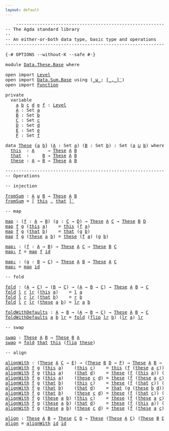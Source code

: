 ```yaml
---
layout: default
---
```


<pre class="Agda">
    <a id="1" class="Comment">------------------------------------------------------------------------</a>
<a id="74" class="Comment">-- The Agda standard library</a>
<a id="103" class="Comment">--</a>
<a id="106" class="Comment">-- An either-or-both data type, basic type and operations</a>
<a id="164" class="Comment">------------------------------------------------------------------------</a>

<a id="238" class="Symbol">{-#</a> <a id="242" class="Keyword">OPTIONS</a> <a id="250" class="Pragma">--without-K</a> <a id="262" class="Pragma">--safe</a> <a id="269" class="Symbol">#-}</a>

<a id="274" class="Keyword">module</a> <a id="281" href="Data.These.Base.html" class="Module">Data.These.Base</a> <a id="297" class="Keyword">where</a>

<a id="304" class="Keyword">open</a> <a id="309" class="Keyword">import</a> <a id="316" href="Level.html" class="Module">Level</a>
<a id="322" class="Keyword">open</a> <a id="327" class="Keyword">import</a> <a id="334" href="Data.Sum.Base.html" class="Module">Data.Sum.Base</a> <a id="348" class="Keyword">using</a> <a id="354" class="Symbol">(</a><a id="355" href="Data.Sum.Base.html#612" class="Datatype Operator">_⊎_</a><a id="358" class="Symbol">;</a> <a id="360" href="Data.Sum.Base.html#967" class="Function Operator">[_,_]′</a><a id="366" class="Symbol">)</a>
<a id="368" class="Keyword">open</a> <a id="373" class="Keyword">import</a> <a id="380" href="Function.html" class="Module">Function</a>

<a id="390" class="Keyword">private</a>
  <a id="400" class="Keyword">variable</a>
    <a id="413" href="Data.These.Base.html#413" class="Generalizable">a</a> <a id="415" href="Data.These.Base.html#415" class="Generalizable">b</a> <a id="417" href="Data.These.Base.html#417" class="Generalizable">c</a> <a id="419" href="Data.These.Base.html#419" class="Generalizable">d</a> <a id="421" href="Data.These.Base.html#421" class="Generalizable">e</a> <a id="423" href="Data.These.Base.html#423" class="Generalizable">f</a> <a id="425" class="Symbol">:</a> <a id="427" href="Agda.Primitive.html#423" class="Postulate">Level</a>
    <a id="437" href="Data.These.Base.html#437" class="Generalizable">A</a> <a id="439" class="Symbol">:</a> <a id="441" class="PrimitiveType">Set</a> <a id="445" href="Data.These.Base.html#413" class="Generalizable">a</a>
    <a id="451" href="Data.These.Base.html#451" class="Generalizable">B</a> <a id="453" class="Symbol">:</a> <a id="455" class="PrimitiveType">Set</a> <a id="459" href="Data.These.Base.html#415" class="Generalizable">b</a>
    <a id="465" href="Data.These.Base.html#465" class="Generalizable">C</a> <a id="467" class="Symbol">:</a> <a id="469" class="PrimitiveType">Set</a> <a id="473" href="Data.These.Base.html#417" class="Generalizable">c</a>
    <a id="479" href="Data.These.Base.html#479" class="Generalizable">D</a> <a id="481" class="Symbol">:</a> <a id="483" class="PrimitiveType">Set</a> <a id="487" href="Data.These.Base.html#419" class="Generalizable">d</a>
    <a id="493" href="Data.These.Base.html#493" class="Generalizable">E</a> <a id="495" class="Symbol">:</a> <a id="497" class="PrimitiveType">Set</a> <a id="501" href="Data.These.Base.html#421" class="Generalizable">e</a>
    <a id="507" href="Data.These.Base.html#507" class="Generalizable">F</a> <a id="509" class="Symbol">:</a> <a id="511" class="PrimitiveType">Set</a> <a id="515" href="Data.These.Base.html#423" class="Generalizable">f</a>

<a id="518" class="Keyword">data</a> <a id="These"></a><a id="523" href="Data.These.Base.html#523" class="Datatype">These</a> <a id="529" class="Symbol">{</a><a id="530" href="Data.These.Base.html#530" class="Bound">a</a> <a id="532" href="Data.These.Base.html#532" class="Bound">b</a><a id="533" class="Symbol">}</a> <a id="535" class="Symbol">(</a><a id="536" href="Data.These.Base.html#536" class="Bound">A</a> <a id="538" class="Symbol">:</a> <a id="540" class="PrimitiveType">Set</a> <a id="544" href="Data.These.Base.html#530" class="Bound">a</a><a id="545" class="Symbol">)</a> <a id="547" class="Symbol">(</a><a id="548" href="Data.These.Base.html#548" class="Bound">B</a> <a id="550" class="Symbol">:</a> <a id="552" class="PrimitiveType">Set</a> <a id="556" href="Data.These.Base.html#532" class="Bound">b</a><a id="557" class="Symbol">)</a> <a id="559" class="Symbol">:</a> <a id="561" class="PrimitiveType">Set</a> <a id="565" class="Symbol">(</a><a id="566" href="Data.These.Base.html#530" class="Bound">a</a> <a id="568" href="Agda.Primitive.html#636" class="Primitive Operator">⊔</a> <a id="570" href="Data.These.Base.html#532" class="Bound">b</a><a id="571" class="Symbol">)</a> <a id="573" class="Keyword">where</a>
  <a id="These.this"></a><a id="581" href="Data.These.Base.html#581" class="InductiveConstructor">this</a>  <a id="587" class="Symbol">:</a> <a id="589" href="Data.These.Base.html#536" class="Bound">A</a>     <a id="595" class="Symbol">→</a> <a id="597" href="Data.These.Base.html#523" class="Datatype">These</a> <a id="603" href="Data.These.Base.html#536" class="Bound">A</a> <a id="605" href="Data.These.Base.html#548" class="Bound">B</a>
  <a id="These.that"></a><a id="609" href="Data.These.Base.html#609" class="InductiveConstructor">that</a>  <a id="615" class="Symbol">:</a>     <a id="621" href="Data.These.Base.html#548" class="Bound">B</a> <a id="623" class="Symbol">→</a> <a id="625" href="Data.These.Base.html#523" class="Datatype">These</a> <a id="631" href="Data.These.Base.html#536" class="Bound">A</a> <a id="633" href="Data.These.Base.html#548" class="Bound">B</a>
  <a id="These.these"></a><a id="637" href="Data.These.Base.html#637" class="InductiveConstructor">these</a> <a id="643" class="Symbol">:</a> <a id="645" href="Data.These.Base.html#536" class="Bound">A</a> <a id="647" class="Symbol">→</a> <a id="649" href="Data.These.Base.html#548" class="Bound">B</a> <a id="651" class="Symbol">→</a> <a id="653" href="Data.These.Base.html#523" class="Datatype">These</a> <a id="659" href="Data.These.Base.html#536" class="Bound">A</a> <a id="661" href="Data.These.Base.html#548" class="Bound">B</a>

<a id="664" class="Comment">------------------------------------------------------------------------</a>
<a id="737" class="Comment">-- Operations</a>

<a id="752" class="Comment">-- injection</a>

<a id="fromSum"></a><a id="766" href="Data.These.Base.html#766" class="Function">fromSum</a> <a id="774" class="Symbol">:</a> <a id="776" href="Data.These.Base.html#437" class="Generalizable">A</a> <a id="778" href="Data.Sum.Base.html#612" class="Datatype Operator">⊎</a> <a id="780" href="Data.These.Base.html#451" class="Generalizable">B</a> <a id="782" class="Symbol">→</a> <a id="784" href="Data.These.Base.html#523" class="Datatype">These</a> <a id="790" href="Data.These.Base.html#437" class="Generalizable">A</a> <a id="792" href="Data.These.Base.html#451" class="Generalizable">B</a>
<a id="794" href="Data.These.Base.html#766" class="Function">fromSum</a> <a id="802" class="Symbol">=</a> <a id="804" href="Data.Sum.Base.html#967" class="Function Operator">[</a> <a id="806" href="Data.These.Base.html#581" class="InductiveConstructor">this</a> <a id="811" href="Data.Sum.Base.html#967" class="Function Operator">,</a> <a id="813" href="Data.These.Base.html#609" class="InductiveConstructor">that</a> <a id="818" href="Data.Sum.Base.html#967" class="Function Operator">]′</a>

<a id="822" class="Comment">-- map</a>

<a id="map"></a><a id="830" href="Data.These.Base.html#830" class="Function">map</a> <a id="834" class="Symbol">:</a> <a id="836" class="Symbol">(</a><a id="837" href="Data.These.Base.html#837" class="Bound">f</a> <a id="839" class="Symbol">:</a> <a id="841" href="Data.These.Base.html#437" class="Generalizable">A</a> <a id="843" class="Symbol">→</a> <a id="845" href="Data.These.Base.html#451" class="Generalizable">B</a><a id="846" class="Symbol">)</a> <a id="848" class="Symbol">(</a><a id="849" href="Data.These.Base.html#849" class="Bound">g</a> <a id="851" class="Symbol">:</a> <a id="853" href="Data.These.Base.html#465" class="Generalizable">C</a> <a id="855" class="Symbol">→</a> <a id="857" href="Data.These.Base.html#479" class="Generalizable">D</a><a id="858" class="Symbol">)</a> <a id="860" class="Symbol">→</a> <a id="862" href="Data.These.Base.html#523" class="Datatype">These</a> <a id="868" href="Data.These.Base.html#437" class="Generalizable">A</a> <a id="870" href="Data.These.Base.html#465" class="Generalizable">C</a> <a id="872" class="Symbol">→</a> <a id="874" href="Data.These.Base.html#523" class="Datatype">These</a> <a id="880" href="Data.These.Base.html#451" class="Generalizable">B</a> <a id="882" href="Data.These.Base.html#479" class="Generalizable">D</a>
<a id="884" href="Data.These.Base.html#830" class="Function">map</a> <a id="888" href="Data.These.Base.html#888" class="Bound">f</a> <a id="890" href="Data.These.Base.html#890" class="Bound">g</a> <a id="892" class="Symbol">(</a><a id="893" href="Data.These.Base.html#581" class="InductiveConstructor">this</a> <a id="898" href="Data.These.Base.html#898" class="Bound">a</a><a id="899" class="Symbol">)</a>    <a id="904" class="Symbol">=</a> <a id="906" href="Data.These.Base.html#581" class="InductiveConstructor">this</a> <a id="911" class="Symbol">(</a><a id="912" href="Data.These.Base.html#888" class="Bound">f</a> <a id="914" href="Data.These.Base.html#898" class="Bound">a</a><a id="915" class="Symbol">)</a>
<a id="917" href="Data.These.Base.html#830" class="Function">map</a> <a id="921" href="Data.These.Base.html#921" class="Bound">f</a> <a id="923" href="Data.These.Base.html#923" class="Bound">g</a> <a id="925" class="Symbol">(</a><a id="926" href="Data.These.Base.html#609" class="InductiveConstructor">that</a> <a id="931" href="Data.These.Base.html#931" class="Bound">b</a><a id="932" class="Symbol">)</a>    <a id="937" class="Symbol">=</a> <a id="939" href="Data.These.Base.html#609" class="InductiveConstructor">that</a> <a id="944" class="Symbol">(</a><a id="945" href="Data.These.Base.html#923" class="Bound">g</a> <a id="947" href="Data.These.Base.html#931" class="Bound">b</a><a id="948" class="Symbol">)</a>
<a id="950" href="Data.These.Base.html#830" class="Function">map</a> <a id="954" href="Data.These.Base.html#954" class="Bound">f</a> <a id="956" href="Data.These.Base.html#956" class="Bound">g</a> <a id="958" class="Symbol">(</a><a id="959" href="Data.These.Base.html#637" class="InductiveConstructor">these</a> <a id="965" href="Data.These.Base.html#965" class="Bound">a</a> <a id="967" href="Data.These.Base.html#967" class="Bound">b</a><a id="968" class="Symbol">)</a> <a id="970" class="Symbol">=</a> <a id="972" href="Data.These.Base.html#637" class="InductiveConstructor">these</a> <a id="978" class="Symbol">(</a><a id="979" href="Data.These.Base.html#954" class="Bound">f</a> <a id="981" href="Data.These.Base.html#965" class="Bound">a</a><a id="982" class="Symbol">)</a> <a id="984" class="Symbol">(</a><a id="985" href="Data.These.Base.html#956" class="Bound">g</a> <a id="987" href="Data.These.Base.html#967" class="Bound">b</a><a id="988" class="Symbol">)</a>

<a id="map₁"></a><a id="991" href="Data.These.Base.html#991" class="Function">map₁</a> <a id="996" class="Symbol">:</a> <a id="998" class="Symbol">(</a><a id="999" href="Data.These.Base.html#999" class="Bound">f</a> <a id="1001" class="Symbol">:</a> <a id="1003" href="Data.These.Base.html#437" class="Generalizable">A</a> <a id="1005" class="Symbol">→</a> <a id="1007" href="Data.These.Base.html#451" class="Generalizable">B</a><a id="1008" class="Symbol">)</a> <a id="1010" class="Symbol">→</a> <a id="1012" href="Data.These.Base.html#523" class="Datatype">These</a> <a id="1018" href="Data.These.Base.html#437" class="Generalizable">A</a> <a id="1020" href="Data.These.Base.html#465" class="Generalizable">C</a> <a id="1022" class="Symbol">→</a> <a id="1024" href="Data.These.Base.html#523" class="Datatype">These</a> <a id="1030" href="Data.These.Base.html#451" class="Generalizable">B</a> <a id="1032" href="Data.These.Base.html#465" class="Generalizable">C</a>
<a id="1034" href="Data.These.Base.html#991" class="Function">map₁</a> <a id="1039" href="Data.These.Base.html#1039" class="Bound">f</a> <a id="1041" class="Symbol">=</a> <a id="1043" href="Data.These.Base.html#830" class="Function">map</a> <a id="1047" href="Data.These.Base.html#1039" class="Bound">f</a> <a id="1049" href="Function.html#708" class="Function">id</a>

<a id="map₂"></a><a id="1053" href="Data.These.Base.html#1053" class="Function">map₂</a> <a id="1058" class="Symbol">:</a> <a id="1060" class="Symbol">(</a><a id="1061" href="Data.These.Base.html#1061" class="Bound">g</a> <a id="1063" class="Symbol">:</a> <a id="1065" href="Data.These.Base.html#451" class="Generalizable">B</a> <a id="1067" class="Symbol">→</a> <a id="1069" href="Data.These.Base.html#465" class="Generalizable">C</a><a id="1070" class="Symbol">)</a> <a id="1072" class="Symbol">→</a> <a id="1074" href="Data.These.Base.html#523" class="Datatype">These</a> <a id="1080" href="Data.These.Base.html#437" class="Generalizable">A</a> <a id="1082" href="Data.These.Base.html#451" class="Generalizable">B</a> <a id="1084" class="Symbol">→</a> <a id="1086" href="Data.These.Base.html#523" class="Datatype">These</a> <a id="1092" href="Data.These.Base.html#437" class="Generalizable">A</a> <a id="1094" href="Data.These.Base.html#465" class="Generalizable">C</a>
<a id="1096" href="Data.These.Base.html#1053" class="Function">map₂</a> <a id="1101" class="Symbol">=</a> <a id="1103" href="Data.These.Base.html#830" class="Function">map</a> <a id="1107" href="Function.html#708" class="Function">id</a>

<a id="1111" class="Comment">-- fold</a>

<a id="fold"></a><a id="1120" href="Data.These.Base.html#1120" class="Function">fold</a> <a id="1125" class="Symbol">:</a> <a id="1127" class="Symbol">(</a><a id="1128" href="Data.These.Base.html#437" class="Generalizable">A</a> <a id="1130" class="Symbol">→</a> <a id="1132" href="Data.These.Base.html#465" class="Generalizable">C</a><a id="1133" class="Symbol">)</a> <a id="1135" class="Symbol">→</a> <a id="1137" class="Symbol">(</a><a id="1138" href="Data.These.Base.html#451" class="Generalizable">B</a> <a id="1140" class="Symbol">→</a> <a id="1142" href="Data.These.Base.html#465" class="Generalizable">C</a><a id="1143" class="Symbol">)</a> <a id="1145" class="Symbol">→</a> <a id="1147" class="Symbol">(</a><a id="1148" href="Data.These.Base.html#437" class="Generalizable">A</a> <a id="1150" class="Symbol">→</a> <a id="1152" href="Data.These.Base.html#451" class="Generalizable">B</a> <a id="1154" class="Symbol">→</a> <a id="1156" href="Data.These.Base.html#465" class="Generalizable">C</a><a id="1157" class="Symbol">)</a> <a id="1159" class="Symbol">→</a> <a id="1161" href="Data.These.Base.html#523" class="Datatype">These</a> <a id="1167" href="Data.These.Base.html#437" class="Generalizable">A</a> <a id="1169" href="Data.These.Base.html#451" class="Generalizable">B</a> <a id="1171" class="Symbol">→</a> <a id="1173" href="Data.These.Base.html#465" class="Generalizable">C</a>
<a id="1175" href="Data.These.Base.html#1120" class="Function">fold</a> <a id="1180" href="Data.These.Base.html#1180" class="Bound">l</a> <a id="1182" href="Data.These.Base.html#1182" class="Bound">r</a> <a id="1184" href="Data.These.Base.html#1184" class="Bound">lr</a> <a id="1187" class="Symbol">(</a><a id="1188" href="Data.These.Base.html#581" class="InductiveConstructor">this</a> <a id="1193" href="Data.These.Base.html#1193" class="Bound">a</a><a id="1194" class="Symbol">)</a>    <a id="1199" class="Symbol">=</a> <a id="1201" href="Data.These.Base.html#1180" class="Bound">l</a> <a id="1203" href="Data.These.Base.html#1193" class="Bound">a</a>
<a id="1205" href="Data.These.Base.html#1120" class="Function">fold</a> <a id="1210" href="Data.These.Base.html#1210" class="Bound">l</a> <a id="1212" href="Data.These.Base.html#1212" class="Bound">r</a> <a id="1214" href="Data.These.Base.html#1214" class="Bound">lr</a> <a id="1217" class="Symbol">(</a><a id="1218" href="Data.These.Base.html#609" class="InductiveConstructor">that</a> <a id="1223" href="Data.These.Base.html#1223" class="Bound">b</a><a id="1224" class="Symbol">)</a>    <a id="1229" class="Symbol">=</a> <a id="1231" href="Data.These.Base.html#1212" class="Bound">r</a> <a id="1233" href="Data.These.Base.html#1223" class="Bound">b</a>
<a id="1235" href="Data.These.Base.html#1120" class="Function">fold</a> <a id="1240" href="Data.These.Base.html#1240" class="Bound">l</a> <a id="1242" href="Data.These.Base.html#1242" class="Bound">r</a> <a id="1244" href="Data.These.Base.html#1244" class="Bound">lr</a> <a id="1247" class="Symbol">(</a><a id="1248" href="Data.These.Base.html#637" class="InductiveConstructor">these</a> <a id="1254" href="Data.These.Base.html#1254" class="Bound">a</a> <a id="1256" href="Data.These.Base.html#1256" class="Bound">b</a><a id="1257" class="Symbol">)</a> <a id="1259" class="Symbol">=</a> <a id="1261" href="Data.These.Base.html#1244" class="Bound">lr</a> <a id="1264" href="Data.These.Base.html#1254" class="Bound">a</a> <a id="1266" href="Data.These.Base.html#1256" class="Bound">b</a>

<a id="foldWithDefaults"></a><a id="1269" href="Data.These.Base.html#1269" class="Function">foldWithDefaults</a> <a id="1286" class="Symbol">:</a> <a id="1288" href="Data.These.Base.html#437" class="Generalizable">A</a> <a id="1290" class="Symbol">→</a> <a id="1292" href="Data.These.Base.html#451" class="Generalizable">B</a> <a id="1294" class="Symbol">→</a> <a id="1296" class="Symbol">(</a><a id="1297" href="Data.These.Base.html#437" class="Generalizable">A</a> <a id="1299" class="Symbol">→</a> <a id="1301" href="Data.These.Base.html#451" class="Generalizable">B</a> <a id="1303" class="Symbol">→</a> <a id="1305" href="Data.These.Base.html#465" class="Generalizable">C</a><a id="1306" class="Symbol">)</a> <a id="1308" class="Symbol">→</a> <a id="1310" href="Data.These.Base.html#523" class="Datatype">These</a> <a id="1316" href="Data.These.Base.html#437" class="Generalizable">A</a> <a id="1318" href="Data.These.Base.html#451" class="Generalizable">B</a> <a id="1320" class="Symbol">→</a> <a id="1322" href="Data.These.Base.html#465" class="Generalizable">C</a>
<a id="1324" href="Data.These.Base.html#1269" class="Function">foldWithDefaults</a> <a id="1341" href="Data.These.Base.html#1341" class="Bound">a</a> <a id="1343" href="Data.These.Base.html#1343" class="Bound">b</a> <a id="1345" href="Data.These.Base.html#1345" class="Bound">lr</a> <a id="1348" class="Symbol">=</a> <a id="1350" href="Data.These.Base.html#1120" class="Function">fold</a> <a id="1355" class="Symbol">(</a><a id="1356" href="Function.html#1300" class="Function">flip</a> <a id="1361" href="Data.These.Base.html#1345" class="Bound">lr</a> <a id="1364" href="Data.These.Base.html#1343" class="Bound">b</a><a id="1365" class="Symbol">)</a> <a id="1367" class="Symbol">(</a><a id="1368" href="Data.These.Base.html#1345" class="Bound">lr</a> <a id="1371" href="Data.These.Base.html#1341" class="Bound">a</a><a id="1372" class="Symbol">)</a> <a id="1374" href="Data.These.Base.html#1345" class="Bound">lr</a>

<a id="1378" class="Comment">-- swap</a>

<a id="swap"></a><a id="1387" href="Data.These.Base.html#1387" class="Function">swap</a> <a id="1392" class="Symbol">:</a> <a id="1394" href="Data.These.Base.html#523" class="Datatype">These</a> <a id="1400" href="Data.These.Base.html#437" class="Generalizable">A</a> <a id="1402" href="Data.These.Base.html#451" class="Generalizable">B</a> <a id="1404" class="Symbol">→</a> <a id="1406" href="Data.These.Base.html#523" class="Datatype">These</a> <a id="1412" href="Data.These.Base.html#451" class="Generalizable">B</a> <a id="1414" href="Data.These.Base.html#437" class="Generalizable">A</a>
<a id="1416" href="Data.These.Base.html#1387" class="Function">swap</a> <a id="1421" class="Symbol">=</a> <a id="1423" href="Data.These.Base.html#1120" class="Function">fold</a> <a id="1428" href="Data.These.Base.html#609" class="InductiveConstructor">that</a> <a id="1433" href="Data.These.Base.html#581" class="InductiveConstructor">this</a> <a id="1438" class="Symbol">(</a><a id="1439" href="Function.html#1300" class="Function">flip</a> <a id="1444" href="Data.These.Base.html#637" class="InductiveConstructor">these</a><a id="1449" class="Symbol">)</a>

<a id="1452" class="Comment">-- align</a>

<a id="alignWith"></a><a id="1462" href="Data.These.Base.html#1462" class="Function">alignWith</a> <a id="1472" class="Symbol">:</a> <a id="1474" class="Symbol">(</a><a id="1475" href="Data.These.Base.html#523" class="Datatype">These</a> <a id="1481" href="Data.These.Base.html#437" class="Generalizable">A</a> <a id="1483" href="Data.These.Base.html#465" class="Generalizable">C</a> <a id="1485" class="Symbol">→</a> <a id="1487" href="Data.These.Base.html#493" class="Generalizable">E</a><a id="1488" class="Symbol">)</a> <a id="1490" class="Symbol">→</a> <a id="1492" class="Symbol">(</a><a id="1493" href="Data.These.Base.html#523" class="Datatype">These</a> <a id="1499" href="Data.These.Base.html#451" class="Generalizable">B</a> <a id="1501" href="Data.These.Base.html#479" class="Generalizable">D</a> <a id="1503" class="Symbol">→</a> <a id="1505" href="Data.These.Base.html#507" class="Generalizable">F</a><a id="1506" class="Symbol">)</a> <a id="1508" class="Symbol">→</a> <a id="1510" href="Data.These.Base.html#523" class="Datatype">These</a> <a id="1516" href="Data.These.Base.html#437" class="Generalizable">A</a> <a id="1518" href="Data.These.Base.html#451" class="Generalizable">B</a> <a id="1520" class="Symbol">→</a> <a id="1522" href="Data.These.Base.html#523" class="Datatype">These</a> <a id="1528" href="Data.These.Base.html#465" class="Generalizable">C</a> <a id="1530" href="Data.These.Base.html#479" class="Generalizable">D</a> <a id="1532" class="Symbol">→</a> <a id="1534" href="Data.These.Base.html#523" class="Datatype">These</a> <a id="1540" href="Data.These.Base.html#493" class="Generalizable">E</a> <a id="1542" href="Data.These.Base.html#507" class="Generalizable">F</a>
<a id="1544" href="Data.These.Base.html#1462" class="Function">alignWith</a> <a id="1554" href="Data.These.Base.html#1554" class="Bound">f</a> <a id="1556" href="Data.These.Base.html#1556" class="Bound">g</a> <a id="1558" class="Symbol">(</a><a id="1559" href="Data.These.Base.html#581" class="InductiveConstructor">this</a> <a id="1564" href="Data.These.Base.html#1564" class="Bound">a</a><a id="1565" class="Symbol">)</a>    <a id="1570" class="Symbol">(</a><a id="1571" href="Data.These.Base.html#581" class="InductiveConstructor">this</a> <a id="1576" href="Data.These.Base.html#1576" class="Bound">c</a><a id="1577" class="Symbol">)</a>    <a id="1582" class="Symbol">=</a> <a id="1584" href="Data.These.Base.html#581" class="InductiveConstructor">this</a> <a id="1589" class="Symbol">(</a><a id="1590" href="Data.These.Base.html#1554" class="Bound">f</a> <a id="1592" class="Symbol">(</a><a id="1593" href="Data.These.Base.html#637" class="InductiveConstructor">these</a> <a id="1599" href="Data.These.Base.html#1564" class="Bound">a</a> <a id="1601" href="Data.These.Base.html#1576" class="Bound">c</a><a id="1602" class="Symbol">))</a>
<a id="1605" href="Data.These.Base.html#1462" class="Function">alignWith</a> <a id="1615" href="Data.These.Base.html#1615" class="Bound">f</a> <a id="1617" href="Data.These.Base.html#1617" class="Bound">g</a> <a id="1619" class="Symbol">(</a><a id="1620" href="Data.These.Base.html#581" class="InductiveConstructor">this</a> <a id="1625" href="Data.These.Base.html#1625" class="Bound">a</a><a id="1626" class="Symbol">)</a>    <a id="1631" class="Symbol">(</a><a id="1632" href="Data.These.Base.html#609" class="InductiveConstructor">that</a> <a id="1637" href="Data.These.Base.html#1637" class="Bound">d</a><a id="1638" class="Symbol">)</a>    <a id="1643" class="Symbol">=</a> <a id="1645" href="Data.These.Base.html#637" class="InductiveConstructor">these</a> <a id="1651" class="Symbol">(</a><a id="1652" href="Data.These.Base.html#1615" class="Bound">f</a> <a id="1654" class="Symbol">(</a><a id="1655" href="Data.These.Base.html#581" class="InductiveConstructor">this</a> <a id="1660" href="Data.These.Base.html#1625" class="Bound">a</a><a id="1661" class="Symbol">))</a> <a id="1664" class="Symbol">(</a><a id="1665" href="Data.These.Base.html#1617" class="Bound">g</a> <a id="1667" class="Symbol">(</a><a id="1668" href="Data.These.Base.html#609" class="InductiveConstructor">that</a> <a id="1673" href="Data.These.Base.html#1637" class="Bound">d</a><a id="1674" class="Symbol">))</a>
<a id="1677" href="Data.These.Base.html#1462" class="Function">alignWith</a> <a id="1687" href="Data.These.Base.html#1687" class="Bound">f</a> <a id="1689" href="Data.These.Base.html#1689" class="Bound">g</a> <a id="1691" class="Symbol">(</a><a id="1692" href="Data.These.Base.html#581" class="InductiveConstructor">this</a> <a id="1697" href="Data.These.Base.html#1697" class="Bound">a</a><a id="1698" class="Symbol">)</a>    <a id="1703" class="Symbol">(</a><a id="1704" href="Data.These.Base.html#637" class="InductiveConstructor">these</a> <a id="1710" href="Data.These.Base.html#1710" class="Bound">c</a> <a id="1712" href="Data.These.Base.html#1712" class="Bound">d</a><a id="1713" class="Symbol">)</a> <a id="1715" class="Symbol">=</a> <a id="1717" href="Data.These.Base.html#637" class="InductiveConstructor">these</a> <a id="1723" class="Symbol">(</a><a id="1724" href="Data.These.Base.html#1687" class="Bound">f</a> <a id="1726" class="Symbol">(</a><a id="1727" href="Data.These.Base.html#637" class="InductiveConstructor">these</a> <a id="1733" href="Data.These.Base.html#1697" class="Bound">a</a> <a id="1735" href="Data.These.Base.html#1710" class="Bound">c</a><a id="1736" class="Symbol">))</a> <a id="1739" class="Symbol">(</a><a id="1740" href="Data.These.Base.html#1689" class="Bound">g</a> <a id="1742" class="Symbol">(</a><a id="1743" href="Data.These.Base.html#609" class="InductiveConstructor">that</a> <a id="1748" href="Data.These.Base.html#1712" class="Bound">d</a><a id="1749" class="Symbol">))</a>
<a id="1752" href="Data.These.Base.html#1462" class="Function">alignWith</a> <a id="1762" href="Data.These.Base.html#1762" class="Bound">f</a> <a id="1764" href="Data.These.Base.html#1764" class="Bound">g</a> <a id="1766" class="Symbol">(</a><a id="1767" href="Data.These.Base.html#609" class="InductiveConstructor">that</a> <a id="1772" href="Data.These.Base.html#1772" class="Bound">b</a><a id="1773" class="Symbol">)</a>    <a id="1778" class="Symbol">(</a><a id="1779" href="Data.These.Base.html#581" class="InductiveConstructor">this</a> <a id="1784" href="Data.These.Base.html#1784" class="Bound">c</a><a id="1785" class="Symbol">)</a>    <a id="1790" class="Symbol">=</a> <a id="1792" href="Data.These.Base.html#637" class="InductiveConstructor">these</a> <a id="1798" class="Symbol">(</a><a id="1799" href="Data.These.Base.html#1762" class="Bound">f</a> <a id="1801" class="Symbol">(</a><a id="1802" href="Data.These.Base.html#609" class="InductiveConstructor">that</a> <a id="1807" href="Data.These.Base.html#1784" class="Bound">c</a><a id="1808" class="Symbol">))</a> <a id="1811" class="Symbol">(</a><a id="1812" href="Data.These.Base.html#1764" class="Bound">g</a> <a id="1814" class="Symbol">(</a><a id="1815" href="Data.These.Base.html#581" class="InductiveConstructor">this</a> <a id="1820" href="Data.These.Base.html#1772" class="Bound">b</a><a id="1821" class="Symbol">))</a>
<a id="1824" href="Data.These.Base.html#1462" class="Function">alignWith</a> <a id="1834" href="Data.These.Base.html#1834" class="Bound">f</a> <a id="1836" href="Data.These.Base.html#1836" class="Bound">g</a> <a id="1838" class="Symbol">(</a><a id="1839" href="Data.These.Base.html#609" class="InductiveConstructor">that</a> <a id="1844" href="Data.These.Base.html#1844" class="Bound">b</a><a id="1845" class="Symbol">)</a>    <a id="1850" class="Symbol">(</a><a id="1851" href="Data.These.Base.html#609" class="InductiveConstructor">that</a> <a id="1856" href="Data.These.Base.html#1856" class="Bound">d</a><a id="1857" class="Symbol">)</a>    <a id="1862" class="Symbol">=</a> <a id="1864" href="Data.These.Base.html#609" class="InductiveConstructor">that</a> <a id="1869" class="Symbol">(</a><a id="1870" href="Data.These.Base.html#1836" class="Bound">g</a> <a id="1872" class="Symbol">(</a><a id="1873" href="Data.These.Base.html#637" class="InductiveConstructor">these</a> <a id="1879" href="Data.These.Base.html#1844" class="Bound">b</a> <a id="1881" href="Data.These.Base.html#1856" class="Bound">d</a><a id="1882" class="Symbol">))</a>
<a id="1885" href="Data.These.Base.html#1462" class="Function">alignWith</a> <a id="1895" href="Data.These.Base.html#1895" class="Bound">f</a> <a id="1897" href="Data.These.Base.html#1897" class="Bound">g</a> <a id="1899" class="Symbol">(</a><a id="1900" href="Data.These.Base.html#609" class="InductiveConstructor">that</a> <a id="1905" href="Data.These.Base.html#1905" class="Bound">b</a><a id="1906" class="Symbol">)</a>    <a id="1911" class="Symbol">(</a><a id="1912" href="Data.These.Base.html#637" class="InductiveConstructor">these</a> <a id="1918" href="Data.These.Base.html#1918" class="Bound">c</a> <a id="1920" href="Data.These.Base.html#1920" class="Bound">d</a><a id="1921" class="Symbol">)</a> <a id="1923" class="Symbol">=</a> <a id="1925" href="Data.These.Base.html#637" class="InductiveConstructor">these</a> <a id="1931" class="Symbol">(</a><a id="1932" href="Data.These.Base.html#1895" class="Bound">f</a> <a id="1934" class="Symbol">(</a><a id="1935" href="Data.These.Base.html#609" class="InductiveConstructor">that</a> <a id="1940" href="Data.These.Base.html#1918" class="Bound">c</a><a id="1941" class="Symbol">))</a> <a id="1944" class="Symbol">(</a><a id="1945" href="Data.These.Base.html#1897" class="Bound">g</a> <a id="1947" class="Symbol">(</a><a id="1948" href="Data.These.Base.html#637" class="InductiveConstructor">these</a> <a id="1954" href="Data.These.Base.html#1905" class="Bound">b</a> <a id="1956" href="Data.These.Base.html#1920" class="Bound">d</a><a id="1957" class="Symbol">))</a>
<a id="1960" href="Data.These.Base.html#1462" class="Function">alignWith</a> <a id="1970" href="Data.These.Base.html#1970" class="Bound">f</a> <a id="1972" href="Data.These.Base.html#1972" class="Bound">g</a> <a id="1974" class="Symbol">(</a><a id="1975" href="Data.These.Base.html#637" class="InductiveConstructor">these</a> <a id="1981" href="Data.These.Base.html#1981" class="Bound">a</a> <a id="1983" href="Data.These.Base.html#1983" class="Bound">b</a><a id="1984" class="Symbol">)</a> <a id="1986" class="Symbol">(</a><a id="1987" href="Data.These.Base.html#581" class="InductiveConstructor">this</a> <a id="1992" href="Data.These.Base.html#1992" class="Bound">c</a><a id="1993" class="Symbol">)</a>    <a id="1998" class="Symbol">=</a> <a id="2000" href="Data.These.Base.html#637" class="InductiveConstructor">these</a> <a id="2006" class="Symbol">(</a><a id="2007" href="Data.These.Base.html#1970" class="Bound">f</a> <a id="2009" class="Symbol">(</a><a id="2010" href="Data.These.Base.html#637" class="InductiveConstructor">these</a> <a id="2016" href="Data.These.Base.html#1981" class="Bound">a</a> <a id="2018" href="Data.These.Base.html#1992" class="Bound">c</a><a id="2019" class="Symbol">))</a> <a id="2022" class="Symbol">(</a><a id="2023" href="Data.These.Base.html#1972" class="Bound">g</a> <a id="2025" class="Symbol">(</a><a id="2026" href="Data.These.Base.html#581" class="InductiveConstructor">this</a> <a id="2031" href="Data.These.Base.html#1983" class="Bound">b</a><a id="2032" class="Symbol">))</a>
<a id="2035" href="Data.These.Base.html#1462" class="Function">alignWith</a> <a id="2045" href="Data.These.Base.html#2045" class="Bound">f</a> <a id="2047" href="Data.These.Base.html#2047" class="Bound">g</a> <a id="2049" class="Symbol">(</a><a id="2050" href="Data.These.Base.html#637" class="InductiveConstructor">these</a> <a id="2056" href="Data.These.Base.html#2056" class="Bound">a</a> <a id="2058" href="Data.These.Base.html#2058" class="Bound">b</a><a id="2059" class="Symbol">)</a> <a id="2061" class="Symbol">(</a><a id="2062" href="Data.These.Base.html#609" class="InductiveConstructor">that</a> <a id="2067" href="Data.These.Base.html#2067" class="Bound">d</a><a id="2068" class="Symbol">)</a>    <a id="2073" class="Symbol">=</a> <a id="2075" href="Data.These.Base.html#637" class="InductiveConstructor">these</a> <a id="2081" class="Symbol">(</a><a id="2082" href="Data.These.Base.html#2045" class="Bound">f</a> <a id="2084" class="Symbol">(</a><a id="2085" href="Data.These.Base.html#581" class="InductiveConstructor">this</a> <a id="2090" href="Data.These.Base.html#2056" class="Bound">a</a><a id="2091" class="Symbol">))</a> <a id="2094" class="Symbol">(</a><a id="2095" href="Data.These.Base.html#2047" class="Bound">g</a> <a id="2097" class="Symbol">(</a><a id="2098" href="Data.These.Base.html#637" class="InductiveConstructor">these</a> <a id="2104" href="Data.These.Base.html#2058" class="Bound">b</a> <a id="2106" href="Data.These.Base.html#2067" class="Bound">d</a><a id="2107" class="Symbol">))</a>
<a id="2110" href="Data.These.Base.html#1462" class="Function">alignWith</a> <a id="2120" href="Data.These.Base.html#2120" class="Bound">f</a> <a id="2122" href="Data.These.Base.html#2122" class="Bound">g</a> <a id="2124" class="Symbol">(</a><a id="2125" href="Data.These.Base.html#637" class="InductiveConstructor">these</a> <a id="2131" href="Data.These.Base.html#2131" class="Bound">a</a> <a id="2133" href="Data.These.Base.html#2133" class="Bound">b</a><a id="2134" class="Symbol">)</a> <a id="2136" class="Symbol">(</a><a id="2137" href="Data.These.Base.html#637" class="InductiveConstructor">these</a> <a id="2143" href="Data.These.Base.html#2143" class="Bound">c</a> <a id="2145" href="Data.These.Base.html#2145" class="Bound">d</a><a id="2146" class="Symbol">)</a> <a id="2148" class="Symbol">=</a> <a id="2150" href="Data.These.Base.html#637" class="InductiveConstructor">these</a> <a id="2156" class="Symbol">(</a><a id="2157" href="Data.These.Base.html#2120" class="Bound">f</a> <a id="2159" class="Symbol">(</a><a id="2160" href="Data.These.Base.html#637" class="InductiveConstructor">these</a> <a id="2166" href="Data.These.Base.html#2131" class="Bound">a</a> <a id="2168" href="Data.These.Base.html#2143" class="Bound">c</a><a id="2169" class="Symbol">))</a> <a id="2172" class="Symbol">(</a><a id="2173" href="Data.These.Base.html#2122" class="Bound">g</a> <a id="2175" class="Symbol">(</a><a id="2176" href="Data.These.Base.html#637" class="InductiveConstructor">these</a> <a id="2182" href="Data.These.Base.html#2133" class="Bound">b</a> <a id="2184" href="Data.These.Base.html#2145" class="Bound">d</a><a id="2185" class="Symbol">))</a>

<a id="align"></a><a id="2189" href="Data.These.Base.html#2189" class="Function">align</a> <a id="2195" class="Symbol">:</a> <a id="2197" href="Data.These.Base.html#523" class="Datatype">These</a> <a id="2203" href="Data.These.Base.html#437" class="Generalizable">A</a> <a id="2205" href="Data.These.Base.html#451" class="Generalizable">B</a> <a id="2207" class="Symbol">→</a> <a id="2209" href="Data.These.Base.html#523" class="Datatype">These</a> <a id="2215" href="Data.These.Base.html#465" class="Generalizable">C</a> <a id="2217" href="Data.These.Base.html#479" class="Generalizable">D</a> <a id="2219" class="Symbol">→</a> <a id="2221" href="Data.These.Base.html#523" class="Datatype">These</a> <a id="2227" class="Symbol">(</a><a id="2228" href="Data.These.Base.html#523" class="Datatype">These</a> <a id="2234" href="Data.These.Base.html#437" class="Generalizable">A</a> <a id="2236" href="Data.These.Base.html#465" class="Generalizable">C</a><a id="2237" class="Symbol">)</a> <a id="2239" class="Symbol">(</a><a id="2240" href="Data.These.Base.html#523" class="Datatype">These</a> <a id="2246" href="Data.These.Base.html#451" class="Generalizable">B</a> <a id="2248" href="Data.These.Base.html#479" class="Generalizable">D</a><a id="2249" class="Symbol">)</a>
<a id="2251" href="Data.These.Base.html#2189" class="Function">align</a> <a id="2257" class="Symbol">=</a> <a id="2259" href="Data.These.Base.html#1462" class="Function">alignWith</a> <a id="2269" href="Function.html#708" class="Function">id</a> <a id="2272" href="Function.html#708" class="Function">id</a>
</pre>
